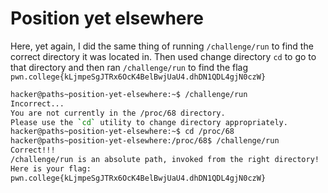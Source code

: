 # Position yet elsewhere

Here, yet again, I did the same thing of running `/challenge/run` to find the correct directory it was located in. Then used change directory `cd` to go to that directory and then ran `/challenge/run` to find the flag `pwn.college{kLjmpeSgJTRx6OcK4BelBwjUaU4.dhDN1QDL4gjN0czW}`

```bash
hacker@paths~position-yet-elsewhere:~$ /challenge/run
Incorrect...
You are not currently in the /proc/68 directory.
Please use the `cd` utility to change directory appropriately.
hacker@paths~position-yet-elsewhere:~$ cd /proc/68
hacker@paths~position-yet-elsewhere:/proc/68$ /challenge/run
Correct!!!
/challenge/run is an absolute path, invoked from the right directory!
Here is your flag:
pwn.college{kLjmpeSgJTRx6OcK4BelBwjUaU4.dhDN1QDL4gjN0czW}
```
